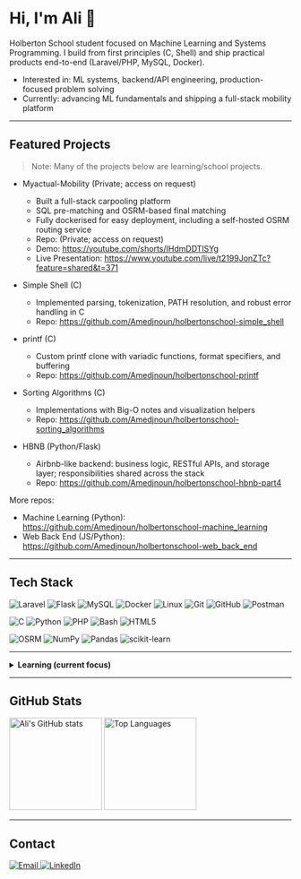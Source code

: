 # Hi, I'm Ali 👋
Holberton School student focused on Machine Learning and Systems Programming. I build from first principles (C, Shell) and ship practical products end-to-end (Laravel/PHP, MySQL, Docker).

- Interested in: ML systems, backend/API engineering, production-focused problem solving
- Currently: advancing ML fundamentals and shipping a full-stack mobility platform

---

## Featured Projects
> Note: Many of the projects below are learning/school projects.

- Myactual-Mobility (Private; access on request)
  - Built a full-stack carpooling platform
  - SQL pre-matching and OSRM-based final matching
  - Fully dockerised for easy deployment, including a self-hosted OSRM routing service
  - Repo: (Private; access on request)
  - Demo: https://youtube.com/shorts/IHdmDDTlSYg
  - Live Presentation: https://www.youtube.com/live/t2199JonZTc?feature=shared&t=371
    
- Simple Shell (C)
  - Implemented parsing, tokenization, PATH resolution, and robust error handling in C
  - Repo: https://github.com/Amedjnoun/holbertonschool-simple_shell

- printf (C)
  - Custom printf clone with variadic functions, format specifiers, and buffering
  - Repo: https://github.com/Amedjnoun/holbertonschool-printf

- Sorting Algorithms (C)
  - Implementations with Big-O notes and visualization helpers
  - Repo: https://github.com/Amedjnoun/holbertonschool-sorting_algorithms

- HBNB (Python/Flask)
  - Airbnb-like backend: business logic, RESTful APIs, and storage layer; responsibilities shared across the stack
  - Repo: https://github.com/Amedjnoun/holbertonschool-hbnb-part4

More repos:
- Machine Learning (Python): https://github.com/Amedjnoun/holbertonschool-machine_learning
- Web Back End (JS/Python): https://github.com/Amedjnoun/holbertonschool-web_back_end

---

## Tech Stack

<p>
  <!-- Backend / Infra -->
  <img alt="Laravel" src="https://img.shields.io/badge/Laravel-FF2D20?logo=laravel&logoColor=white&style=flat-square" />
  <img alt="Flask" src="https://img.shields.io/badge/Flask-000000?logo=flask&logoColor=white&style=flat-square" />
  <img alt="MySQL" src="https://img.shields.io/badge/MySQL-4479A1?logo=mysql&logoColor=white&style=flat-square" />
  <img alt="Docker" src="https://img.shields.io/badge/Docker-2496ED?logo=docker&logoColor=white&style=flat-square" />
  <img alt="Linux" src="https://img.shields.io/badge/Linux-FCC624?logo=linux&logoColor=000&style=flat-square" />
  <img alt="Git" src="https://img.shields.io/badge/Git-F05032?logo=git&logoColor=white&style=flat-square" />
  <img alt="GitHub" src="https://img.shields.io/badge/GitHub-181717?logo=github&logoColor=white&style=flat-square" />
  <img alt="Postman" src="https://img.shields.io/badge/Postman-FF6C37?logo=postman&logoColor=white&style=flat-square" />
</p>
<p>
  <!-- Languages -->
  <img alt="C" src="https://img.shields.io/badge/C-00599C?logo=c&logoColor=white&style=flat-square" />
  <img alt="Python" src="https://img.shields.io/badge/Python-3776AB?logo=python&logoColor=white&style=flat-square" />
  <img alt="PHP" src="https://img.shields.io/badge/PHP-777BB4?logo=php&logoColor=white&style=flat-square" />
  <img alt="Bash" src="https://img.shields.io/badge/Bash-4EAA25?logo=gnubash&logoColor=white&style=flat-square" />
  <img alt="HTML5" src="https://img.shields.io/badge/HTML5-E34F26?logo=html5&logoColor=white&style=flat-square" />
</p>
<p>
  <!-- Mapping / ML -->
  <img alt="OSRM" src="https://img.shields.io/badge/OSRM-Routing-2C3E50?logo=openstreetmap&logoColor=white&style=flat-square" />
  <img alt="NumPy" src="https://img.shields.io/badge/NumPy-013243?logo=numpy&logoColor=white&style=flat-square" />
  <img alt="Pandas" src="https://img.shields.io/badge/Pandas-150458?logo=pandas&logoColor=white&style=flat-square" />
  <img alt="scikit-learn" src="https://img.shields.io/badge/scikit--learn-F7931E?logo=scikitlearn&logoColor=white&style=flat-square" />
</p>

---

<details>
<summary><b>Learning (current focus)</b></summary>

- Math for ML: linear/advanced linear algebra, probability
- ML methods: optimization, regularization, dimensionality reduction, clustering, CNNs, RNNs/sequence models, NLP, time series
- Pipeline: bias avoidance, Pandas, REST APIs, SQL/NoSQL, MapReduce/Hadoop, GCP

</details>

---

## GitHub Stats
<p>
  <img src="https://github-readme-stats.vercel.app/api?username=Amedjnoun&show_icons=true&count_private=true&include_all_commits=true&theme=transparent" alt="Ali's GitHub stats" height="165" />
  <img src="https://github-readme-stats.vercel.app/api/top-langs/?username=Amedjnoun&layout=compact&langs_count=8&hide=html,css,jupyter%20notebook,makefile&theme=transparent" alt="Top Languages" height="165" />
</p>

---

## Contact
<p>
  <a href="mailto:a.medjnoun@gmail.com">
    <img alt="Email" src="https://img.shields.io/badge/Email-a.medjnoun%40gmail.com-0078D4?logo=gmail&logoColor=white&style=flat-square">
  </a>
  <a href="https://www.linkedin.com/in/aliguirous/">
    <img alt="LinkedIn" src="https://img.shields.io/badge/LinkedIn-Ali%20Guirous-0A66C2?logo=linkedin&logoColor=white&style=flat-square">
  </a>
</p>
